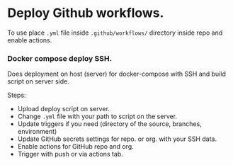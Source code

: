 # Deploy Github workflows.

To use place `.yml` file inside `.github/workflows/` directory inside repo and enable actions.

### Docker compose deploy SSH.

Does deployment on host (server) for docker-compose with SSH and build script on server side.

Steps:

- Upload deploy script on server.
- Change `.yml` file with your path to script on the server.
- Update triggers if you need (directory of the source, branches, environment)
- Update GitHub secrets settings for repo. or org. with your SSH data.
- Enable actions for GitHub repo and org.
- Trigger with push or via actions tab.
